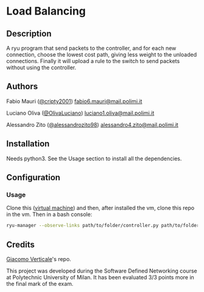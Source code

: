 # Load Balancing


## Description

A ryu program that send packets to the controller, and for each new connection, choose the lowest cost path, giving less weight to the unloaded connections. Finally it will upload a rule to the switch to send packets without using the controller.

## Authors

Fabio Mauri ([@cripty2001](https://github.com/cripty2001)) fabio6.mauri@mail.polimi.it

Luciano Oliva ([@OlivaLuciano](https://github.com/OlivaLuciano)) luciano1.oliva@mail.polimi.it

Alessandro Zito ([@alessandrozito98](https://github.com/alessandrozito98)) alessandro4.zito@mail.polimi.it

## Installation

Needs python3. See the Usage section to install all the dependencies.

## Configuration

### Usage

Clone this ([virtual machine](https://github.com/gverticale/sdn-vm-polimi)) and then, after installed the vm, clone this repo in the vm. Then in a bash console:

```bash
ryu-manager --observe-links path/to/folder/controller.py path/to/folder/flowmanager.py
``` 

## Credits
[Giacomo Verticale](https://github.com/gverticale/)'s repo.


This project was developed during the Software Defined Networking course at Polytechnic University of Milan. It has been evaluated 3/3 points more in the final mark of the exam.
